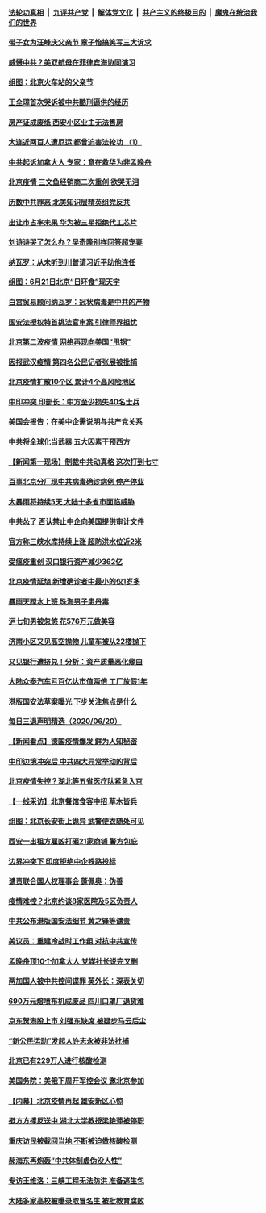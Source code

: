 

####  [法轮功真相](../../../../basic/blob/master/README.md?t=06220602) &nbsp;|&nbsp; [九评共产党](../../../../9ping.md/blob/master/README.md?t=06220602) &nbsp;|&nbsp; [解体党文化](../../../../jtdwh.md/blob/master/README.md?t=06220602)  &nbsp;|&nbsp; [共产主义的终极目的](../../../../gczydzjmd.md/blob/master/README.md?t=06220602) &nbsp;|&nbsp; [魔鬼在统治我们的世界](../../../../mgztzwmdsj.md/blob/master/README.md?t=06220602) 

#### [带子女为汪峰庆父亲节 章子怡搞笑写三大诉求](../pages/nsc413/n12202305.md?t=06220602) 

#### [威慑中共？美双航母在菲律宾海协同演习](../pages/nsc413/n12202399.md?t=06220602) 

#### [组图：北京火车站的父亲节](../pages/nsc413/n12202250.md?t=06220602) 

#### [王全璋首次哭诉被中共酷刑逼供的经历](../pages/nsc413/n12202345.md?t=06220602) 

#### [房产证成废纸 西安小区业主无法售房](../pages/nsc413/n12202301.md?t=06220602) 

#### [大连近两百人遭厄运 都曾迫害法轮功 （1）](../pages/nsc413/n12197639.md?t=06220602) 

#### [中共起诉加拿大人 专家：意在救华为非孟晚舟](../pages/nsc413/n12202072.md?t=06220602) 

#### [北京疫情 三文鱼经销商二次重创 欲哭无泪](../pages/nsc413/n12202308.md?t=06220602) 

#### [历数中共罪恶 北美知识层精英组党反共](../pages/nsc413/n12202192.md?t=06220602) 

#### [出让市占率未果 华为被三星拒绝代工芯片](../pages/nsc413/n12201980.md?t=06220602) 

#### [刘诗诗哭了怎么办？吴奇隆别样回答超宠妻](../pages/nsc413/n12202190.md?t=06220602) 

#### [纳瓦罗：从未听到川普请习近平助他连任](../pages/nsc413/n12202251.md?t=06220602) 

#### [组图：6月21日北京“日环食”现天宇](../pages/nsc413/n12202149.md?t=06220602) 

#### [白宫贸易顾问纳瓦罗：冠状病毒是中共的产物](../pages/nsc413/n12202027.md?t=06220602) 

#### [国安法授权特首挑法官审案 引律师界担忧](../pages/nsc413/n12202121.md?t=06220602) 

#### [北京第二波疫情 网络再现向美国“甩锅”](../pages/nsc413/n12201996.md?t=06220602) 

#### [因报武汉疫情 第四名公民记者张展被批捕](../pages/nsc413/n12201891.md?t=06220602) 

#### [北京疫情扩散10个区 累计4个高风险地区](../pages/nsc413/n12201798.md?t=06220602) 

#### [中印冲突 印部长：中方至少损失40名士兵](../pages/nsc413/n12201884.md?t=06220602) 

#### [美国会报告：在美中企需说明与共产党关系](../pages/nsc413/n12199133.md?t=06220602) 

#### [中共将全球化当武器 五大因素干预西方](../pages/nsc413/n12186089.md?t=06220602) 

#### [【新闻第一现场】制裁中共动真格 这次打到七寸](../pages/nsc413/n12201730.md?t=06220602) 

#### [百事北京分厂现中共病毒确诊病例 停产停业](../pages/nsc413/n12201596.md?t=06220602) 

#### [大暴雨将持续5天 大陆十多省市面临威胁](../pages/nsc413/n12201563.md?t=06220602) 

#### [中共怂了 否认禁止中企向美国提供审计文件](../pages/nsc413/n12201577.md?t=06220602) 

#### [官方称三峡水库持续上涨 超防洪水位近2米](../pages/nsc413/n12201515.md?t=06220602) 

#### [受瘟疫重创 汉口银行资产减少362亿](../pages/nsc413/n12201330.md?t=06220602) 

#### [北京疫情延烧 新增确诊者中最小的仅1岁多](../pages/nsc413/n12201322.md?t=06220602) 

#### [暴雨天蹚水上班 珠海男子患丹毒](../pages/nsc413/n12201451.md?t=06220602) 

#### [沪七旬男被忽悠 花576万元做美容](../pages/nsc413/n12201384.md?t=06220602) 

#### [济南小区又见高空抛物 儿童车被从22楼抛下](../pages/nsc413/n12201388.md?t=06220602) 


#### [又见银行遭挤兑！分析：资产质量恶化缘由](../pages/nsc413/n12200970.md?t=06220602) 

#### [大陆众泰汽车亏百亿达市值两倍 工厂放假1年](../pages/nsc413/n12201009.md?t=06220602) 

#### [港版国安法草案曝光 下步关注焦点是什么](../pages/nsc413/n12200876.md?t=06220602) 

#### [每日三退声明精选（2020/06/20）](../pages/nsc413/n12201124.md?t=06220602) 

#### [【新闻看点】德国疫情爆发 鲜为人知秘密](../pages/nsc413/n12200936.md?t=06220602) 

#### [中印边境冲突后 中共四大异常举动的背后](../pages/nsc413/n12200556.md?t=06220602) 

#### [北京疫情失控？湖北等五省医疗队紧急入京](../pages/nsc413/n12200836.md?t=06220602) 

#### [【一线采访】北京餐馆食客中招 草木皆兵](../pages/nsc413/n12200863.md?t=06220602) 

#### [组图：北京长安街上诡异 武警便衣随处可见](../pages/nsc413/n12200681.md?t=06220602) 

#### [西安一出租方雇凶打砸21家商铺 警方包庇](../pages/nsc413/n12200585.md?t=06220602) 

#### [边界冲突下 印度拒绝中企铁路投标](../pages/nsc413/n12200851.md?t=06220602) 

#### [谴责联合国人权理事会 蓬佩奥：伪善](../pages/nsc413/n12200748.md?t=06220602) 

#### [疫情难控？北京约谈8家医院及5区负责人](../pages/nsc413/n12200354.md?t=06220602) 

#### [中共公布港版国安法细节 黄之锋等谴责](../pages/nsc413/n12200535.md?t=06220602) 

#### [美议员：重建冷战时工作组 对抗中共宣传](../pages/nsc413/n12200449.md?t=06220602) 

#### [孟晚舟顶10个加拿大人 党媒社长说完又删](../pages/nsc413/n12200398.md?t=06220602) 

#### [两加国人被中共控间谍罪 英外长：深表关切](../pages/nsc413/n12200284.md?t=06220602) 

#### [690万元熔喷布机成废品 四川口罩厂退货难](../pages/nsc413/n12200052.md?t=06220602) 

#### [京东贺港股上市 刘强东缺席 被疑步马云后尘](../pages/nsc413/n12200209.md?t=06220602) 

#### [“新公民运动”发起人许志永被非法批捕](../pages/nsc413/n12200041.md?t=06220602) 

#### [北京已有229万人进行核酸检测](../pages/nsc413/n12199938.md?t=06220602) 

#### [美国务院：美俄下周开军控会议 邀北京参加](../pages/nsc413/n12200097.md?t=06220602) 

#### [【内幕】北京疫情再起 雄安新区心惊](../pages/nsc413/n12195087.md?t=06220602) 

#### [挺方方撑反送中 湖北大学教授梁艳萍被停职](../pages/nsc413/n12199966.md?t=06220602) 

#### [重庆访民被截回当地 不断被迫做核酸检测](../pages/nsc413/n12199943.md?t=06220602) 

#### [郝海东再炮轰“中共体制虚伪没人性”](../pages/nsc413/n12199903.md?t=06220602) 

#### [专访王维洛：三峡工程无法防洪 准备逃生包](../pages/nsc413/n12199884.md?t=06220602) 

#### [大陆多家高校被曝录取冒名生 被批教育腐败](../pages/nsc413/n12199864.md?t=06220602) 

